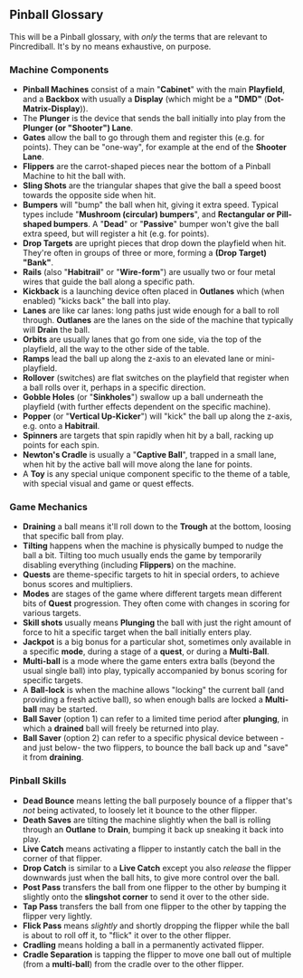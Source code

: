 ## Pinball Glossary

This will be a Pinball glossary, with _only_ the terms that are relevant to Pincrediball.
It's by no means exhaustive, on purpose.

### Machine Components

- **Pinball Machines** consist of a main "**Cabinet**" with the main **Playfield**, and a **Backbox** with usually a **Display** (which might be a **"DMD"** (**Dot-Matrix-Display**)).
- The **Plunger** is the device that sends the ball initially into play from the **Plunger (or "Shooter") Lane**.
- **Gates** allow the ball to go through them and register this (e.g. for points).
  They can be "one-way", for example at the end of the **Shooter Lane**.
- **Flippers** are the carrot-shaped pieces near the bottom of a Pinball Machine to hit the ball with.
- **Sling Shots** are the triangular shapes that give the ball a speed boost towards the opposite side when hit.
- **Bumpers** will "bump" the ball when hit, giving it extra speed.
  Typical types include "**Mushroom (circular) bumpers**", and **Rectangular or Pill-shaped bumpers**.
  A "**Dead**" or "**Passive**" bumper won't give the ball extra speed, but will register a hit (e.g. for points).
- **Drop Targets** are upright pieces that drop down the playfield when hit.
  They're often in groups of three or more, forming a **(Drop Target) "Bank"**.
- **Rails** (also "**Habitrail**" or "**Wire-form**") are usually two or four metal wires that guide the ball along a specific path.
- **Kickback** is a launching device often placed in **Outlanes** which (when enabled) "kicks back" the ball into play.
- **Lanes** are like car lanes: long paths just wide enough for a ball to roll through.
  **Outlanes** are the lanes on the side of the machine that typically will **Drain** the ball.
- **Orbits** are usually lanes that go from one side, via the top of the playfield, all the way to the other side of the table.
- **Ramps** lead the ball up along the z-axis to an elevated lane or mini-playfield.
- **Rollover** (switches) are flat switches on the playfield that register when a ball rolls over it, perhaps in a specific direction.
- **Gobble Holes** (or "**Sinkholes**") swallow up a ball underneath the playfield (with further effects dependent on the specific machine).
- **Popper** (or "**Vertical Up-Kicker**") will "kick" the ball up along the z-axis, e.g. onto a **Habitrail**.
- **Spinners** are targets that spin rapidly when hit by a ball, racking up points for each spin.
- **Newton's Cradle** is usually a "**Captive Ball**", trapped in a small lane, when hit by the active ball will move along the lane for points.
- A **Toy** is any special unique component specific to the theme of a table, with special visual and game or quest effects.

### Game Mechanics

- **Draining** a ball means it'll roll down to the **Trough** at the bottom, loosing that specific ball from play.
- **Tilting** happens when the machine is physically bumped to nudge the ball a bit.
  Tilting too much usually ends the game by temporarily disabling everything (including **Flippers**) on the machine.
- **Quests** are theme-specific targets to hit in special orders, to achieve bonus scores and multipliers.
- **Modes** are stages of the game where different targets mean different bits of **Quest** progression.
  They often come with changes in scoring for various targets.
- **Skill shots** usually means **Plunging** the ball with just the right amount of force to hit a specific target when the ball initially enters play.
- **Jackpot** is a big bonus for a particular shot, sometimes only available in a specific **mode**, during a stage of a **quest**, or during a **Multi-Ball**.
- **Multi-ball** is a mode where the game enters extra balls (beyond the usual single ball) into play, typically accompanied by bonus scoring for specific targets.
- A **Ball-lock** is when the machine allows "locking" the current ball (and providing a fresh active ball),
  so when enough balls are locked a **Multi-ball** may be started.
- **Ball Saver** (option 1) can refer to a limited time period after **plunging**, in which a **drained** ball will freely be returned into play.
- **Ball Saver** (option 2) can refer to a specific physical device between -and just below- the two flippers, to bounce the ball back up and "save" it from **draining**.

### Pinball Skills

- **Dead Bounce** means letting the ball purposely bounce of a flipper that's _not_ being activated, to loosely let it bounce to the other flipper.
- **Death Saves** are tilting the machine slightly when the ball is rolling through an **Outlane** to **Drain**, bumping it back up sneaking it back into play.
- **Live Catch** means activating a flipper to instantly catch the ball in the corner of that flipper.
- **Drop Catch** is similar to a **Live Catch** except you also _release_ the flipper downwards just when the ball hits, to give more control over the ball.
- **Post Pass** transfers the ball from one flipper to the other by bumping it slightly onto the **slingshot corner** to send it over to the other side.
- **Tap Pass** transfers the ball from one flipper to the other by tapping the flipper very lightly.
- **Flick Pass** means _slightly_ and shortly dropping the flipper while the ball is about to roll off it, to "flick" it over to the other flipper.
- **Cradling** means holding a ball in a permanently activated flipper.
- **Cradle Separation** is tapping the flipper to move one ball out of multiple (from a **multi-ball**) from the cradle over to the other flipper.

